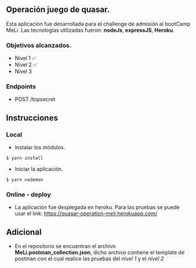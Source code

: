 ## Operación juego de quasar.
Esta aplicación fue desarrollada para el challenge de admisión al bootCamp MeLi.
Las tecnologías utilizadas fueron: **nodeJs**, **expressJS**, **Heroku**.

### Objetivos alcanzados.
- Nivel 1 ✅
- Nivel 2 ✅
- Nivel 3

### Endpoints
- POST /topsecret
<!-- - POST /topsecret_split -->
<!-- - GET /topsecret_split -->

## Instrucciones
### Local
- Instalar los módulos.
```terminal
$ yarn install
```

- Iniciar la aplicación.
```terminal
$ yarn nodemon 
```

### Online - deploy
- La aplicación fue desplegada en heroku. Para las pruebas se puede usar el link: https://quasar-operation-meli.herokuapp.com/

## Adicional
- En el repositorio se encuentran el archivo **MeLi.postman_collection.json**, dicho archivo contiene el template de postman con el cual realice las pruebas del *nivel 1* y el *nivel 2*
